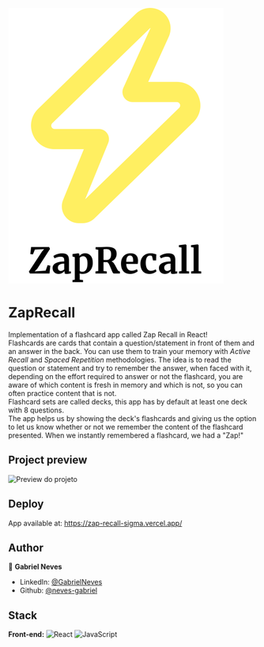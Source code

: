 ![Logo](src/assets/img/big-logo.svg)
# ZapRecall

Implementation of a flashcard app called Zap Recall in React!</br>
Flashcards are cards that contain a question/statement in front of them and an answer in the back. You can use them to train your memory with *Active Recall* and *Spaced Repetition* methodologies. The idea is to read the question or statement and try to remember the answer, when faced with it, depending on the effort required to answer or not the flashcard, you are aware of which content is fresh in memory and which is not, so you can often practice content that is not.</br>
Flashcard sets are called decks, this app has by default at least one deck with 8 questions.</br>
The app helps us by showing the deck's flashcards and giving us the option to let us know whether or not we remember the content of the flashcard presented. When we instantly remembered a flashcard, we had a "Zap!"
## Project preview

![Preview do projeto](img/preview.png)
## Deploy

App available at: https://zap-recall-sigma.vercel.app/
## Author

👤 **Gabriel Neves**

- LinkedIn: [@GabrielNeves](https://www.linkedin.com/in/gabriel-rodrigues-neves/)
- Github: [@neves-gabriel](https://github.com/neves-gabriel)
## Stack

**Front-end:** ![React](https://img.shields.io/badge/react-%2320232a.svg?style=for-the-badge&logo=react&logoColor=%2361DAFB) ![JavaScript](https://img.shields.io/badge/javascript-%23323330.svg?style=for-the-badge&logo=javascript&logoColor=%23F7DF1E)
